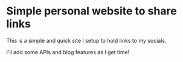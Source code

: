 # Simple personal website to share links

This is a simple and quick site I setup to hold links to my socials.

I'll add some APIs and blog features as I get time!